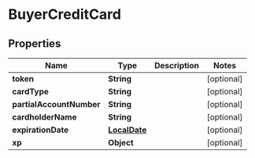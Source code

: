 
# BuyerCreditCard

## Properties
Name | Type | Description | Notes
------------ | ------------- | ------------- | -------------
**token** | **String** |  |  [optional]
**cardType** | **String** |  |  [optional]
**partialAccountNumber** | **String** |  |  [optional]
**cardholderName** | **String** |  |  [optional]
**expirationDate** | [**LocalDate**](LocalDate.md) |  |  [optional]
**xp** | **Object** |  |  [optional]



